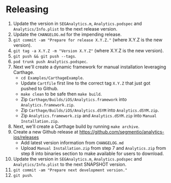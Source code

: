Releasing
=========

 1. Update the version in `SEGAnalytics.m`, `Analytics.podspec` and `Analytics/Info.plist` to the next release version.
 2. Update the `CHANGELOG.md` for the impending release.
 3. `git commit -am "Prepare for release X.Y.Z."` (where X.Y.Z is the new version).
 4. `git tag -a X.Y.Z -m "Version X.Y.Z"` (where X.Y.Z is the new version).
 5. `git push && git push --tags`.
 6. `pod trunk push Analytics.podspec`.
 7. Next we'll create a dynamic framework for manual installation leveraging Carthage.
     * `cd Examples/CarthageExample`.
     * Update `Cartfile` first line to the correct tag `X.Y.Z` that just got pushed to Github.
     * `make clean` to be safe then `make build`.
     * Zip `Carthage/Builds/iOS/Analytics.framework` into `Analytics.framework.zip`.
     * Zip `Carthage/Builds/iOS/Analytics.dSYM` into `Analytics.dSYM.zip`.
     * Zip `Analytics.framework.zip` and `Analytics.dSYM.zip` into `Manual Installation.zip`.
 8. Next, we'll create a Carthage build by running `make archive`.
 9. Create a new Github release at https://github.com/segmentio/analytics-ios/releases
     * Add latest version information from `CHANGELOG.md`
     * Upload `Manual Installation.zip` from step 7 and `Analytics.zip` from step 8 into binaries section to make available for users to download.
 10. Update the version in `SEGAnalytics.m`, `Analytics.podspec` and `Analytics/Info.plist` to the next SNAPSHOT version.
 11. `git commit -am "Prepare next development version."`
 12. `git push`.
